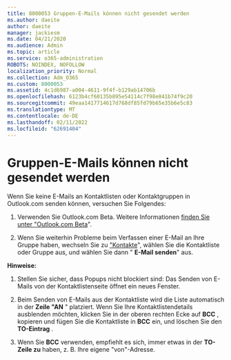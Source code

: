 ```yaml
---
title: 8000053 Gruppen-E-Mails können nicht gesendet werden
ms.author: daeite
author: daeite
manager: jackiesm
ms.date: 04/21/2020
ms.audience: Admin
ms.topic: article
ms.service: o365-administration
ROBOTS: NOINDEX, NOFOLLOW
localization_priority: Normal
ms.collection: Adm_O365
ms.custom: 8000053
ms.assetid: 4c1d6987-a004-4611-9f4f-b129ab14706b
ms.openlocfilehash: 6123b4cf60135b895e54114c7f98e841b74f9c20
ms.sourcegitcommit: 49eaa1417714617d768df85fd79b65e35b6e5c83
ms.translationtype: MT
ms.contentlocale: de-DE
ms.lasthandoff: 02/11/2022
ms.locfileid: "62691404"
---
```

# <a name="unable-to-send-group-emails"></a>Gruppen-E-Mails können nicht gesendet werden

Wenn Sie keine E-Mails an Kontaktlisten oder Kontaktgruppen in Outlook.com senden können, versuchen Sie Folgendes:
  
1. Verwenden Sie Outlook.com Beta. Weitere Informationen [finden Sie unter "Outlook.com Beta](https://support.office.com/article/e2261c7f-d413-4084-8f22-21282f42d8cf)".
    
2. Wenn Sie weiterhin Probleme beim Verfassen einer E-Mail an Ihre Gruppe haben, wechseln Sie zu ["Kontakte](https://outlook.live.com/people/)", wählen Sie die Kontaktliste oder Gruppe aus, und wählen Sie dann " **E-Mail senden**" aus.
    
 **Hinweise:**
  
1. Stellen Sie sicher, dass Popups nicht blockiert sind: Das Senden von E-Mails von der Kontaktlistenseite öffnet ein neues Fenster.
    
2. Beim Senden von E-Mails aus der Kontaktliste wird die Liste automatisch in der **Zeile "AN** " platziert. Wenn Sie Ihre Kontaktlistendetails ausblenden möchten, klicken Sie in der oberen rechten Ecke auf **BCC** , kopieren und fügen Sie die Kontaktliste in **BCC** ein, und löschen Sie den **TO-Eintrag** . 
    
3. Wenn Sie **BCC** verwenden, empfiehlt es sich, immer etwas in der **TO-Zeile zu** haben, z. B. Ihre eigene "von"-Adresse. 
    

